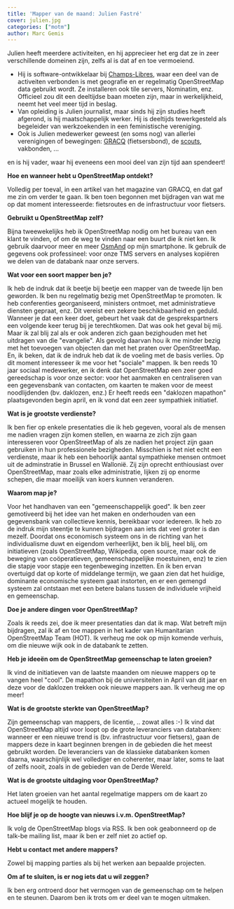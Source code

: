 ```yaml
---
title: 'Mapper van de maand: Julien Fastré'
cover: julien.jpg
categories: ["motm"]
author: Marc Gemis
---
```


Julien heeft meerdere activiteiten, en hij apprecieer het erg dat ze in zeer verschillende domeinen zijn, zelfs al is dat af en toe vermoeiend.

* Hij is software-ontwikkelaar bij [Champs-Libres](http://www.champs-libres.coop/), waar een deel van de activeiten verbonden is met geografie en er regelmatig OpenStreetMap data gebruikt wordt. Ze installeren ook tile servers, Nominatim, enz. Officieel zou dit een deeltijdse baan moeten zijn, maar in werkelijkheid, neemt het veel meer tijd in beslag.
* Van opleiding is Julien journalist, maar sinds hij zijn studies heeft afgerond, is hij maatschappelijk werker. Hij is deeltijds tewerkgesteld als begeleider van werkzoekenden in een feministische vereniging.
* Ook is Julien medewerker geweest (en soms nog) van allerlei verenigingen of bewegingen: [GRACQ](http://www.gracq.org/) (fietsersbond), de [scouts](http://lesscouts.be/), vakbonden, ...

en is hij vader, waar hij eveneens een mooi deel van zijn tijd aan spendeert!

**Hoe en wanneer hebt u OpenStreetMap ontdekt?**

Volledig per toeval, in een artikel van het magazine van GRACQ, en dat gaf me zin om verder te gaan. Ik ben toen begonnen met bijdragen van wat me op dat moment interesseerde: fietsroutes en de infrastructuur voor fietsers.

**Gebruikt u OpenStreetMap zelf?**

Bijna tweewekelijks heb ik OpenStreetMap nodig om het bureau van een klant te vinden, of om de weg te vinden naar een buurt die ik niet ken. Ik gebruik daarvoor meer en meer [OsmAnd](http://osmand.net/) op mijn smartphone.
Ik gebruik de gegevens ook professineel: voor onze TMS servers en analyses kopiëren we delen van de databank naar onze servers.

**Wat voor een soort mapper ben je?**

Ik heb de indruk dat ik beetje bij beetje een mapper van de tweede lijn ben geworden. Ik ben nu regelmatig bezig met OpenStreetMap te promoten. Ik heb conferenties georganiseerd, ministers ontmoet, met administratieve diensten gepraat, enz. Dit vereist een zekere beschikbaarheid en geduld. Wanneer je dat een keer doet, gebeurt het vaak dat de gesprekspartners een volgende keer terug bij je terechtkomen. Dat was ook het geval bij mij. Maar ik zal blij zal als er ook anderen zich gaan bezighouden met het uitdragen van die "evangelie". Als gevolg daarvan hou ik me minder bezig met het toevoegen van objecten dan met het praten over OpenStreetMap. En, ik beken, dat ik de indruk heb dat ik de voeling met de basis verlies.
Op dit moment interesseer ik me voor het "sociale" mappen. Ik ben reeds 10 jaar sociaal medewerker, en ik denk dat OpenStreetMap een zeer goed gereedschap is voor onze sector: voor het aanmaken en centraliseren van een gegevensbank van contacten, om kaarten te maken voor de meest noodlijdenden (bv. daklozen, enz.)
Er heeft reeds een "daklozen mapathon" plaatsgevonden begin april, en ik vond dat een zeer sympathiek initiatief.

**Wat is je grootste verdienste?**

Ik ben fier op enkele presentaties die ik heb gegeven, vooral als de mensen me nadien vragen zijn komen stellen, en waarna ze zich zijn gaan interesseren voor OpenStreetMap of als ze nadien het project zijn gaan gebruiken in hun professionele bezigheden.
Misschien is het niet echt een verdienste, maar ik heb een behoorlijk aantal sympathieke mensen ontmoet uit de adminstratie in Brussel en Wallonië. Zij zijn oprecht enthiousiast over OpenStreetMap, maar zoals elke administratie, lijken zij op enorme schepen, die maar moeilijk van koers kunnen veranderen.

**Waarom map je?**

Voor het handhaven van een "gemeenschappelijk goed". Ik ben zeer gemotiveerd bij het idee van het maken en onderhouden van een gegevensbank van collectieve kennis, bereikbaar voor iedereen. Ik heb zo de indruk mijn steentje te kunnen bijdragen aan iets dat veel groter is dan mezelf.
Doordat ons economisch systeem ons in de richting van het individualisme duwt en eigendom verheerlijkt, ben ik blij, heel blij, om initiatieven (zoals OpenStreetMap, Wikipedia, open source, maar ook de beweging van coöperatieven, gemeenschappelijke moestuinen, enz) te zien die stapje voor stapje een tegenbeweging inzetten.
En ik ben ervan overtuigd dat op korte of middelange termijn, we gaan zien dat het huidige, dominante economische systeem gaat instorten, en er een gemengd systeem zal ontstaan met een betere balans tussen de individuele vrijheid en gemeenschap.

**Doe je andere dingen voor OpenStreetMap?**

Zoals ik reeds zei, doe ik meer presentaties dan dat ik map. Wat betreft mijn bijdragen, zal ik af en toe mappen in het kader van Humanitarian OpenStreetMap Team (HOT).
Ik verheug me ook op mijn komende verhuis, om die nieuwe wijk ook in de databank te zetten.

**Heb je ideeën om de OpenStreetMap gemeenschap te laten groeien?**

Ik vind de initiatieven van de laatste maanden om nieuwe mappers op te vangen heel "cool".
De mapathon bij de universiteiten in April van dit jaar en deze voor de daklozen trekken ook nieuwe mappers aan. Ik verheug me op meer!

**Wat is de grootste sterkte van OpenStreetMap?**

Zijn gemeenschap van mappers, de licentie, .. zowat alles :-)
Ik vind dat OpenStreetMap altijd voor loopt op de grote leveranciers van databanken: wanneer er een nieuwe trend is (bv. infrastructuur voor fietsers), gaan de mappers deze in kaart beginnen brengen in de gebieden die het meest gebruikt worden. De leveranciers van de klassieke databanken komen daarna, waarschijnlijk wel vollediger en coherenter, maar later, soms te laat of zelfs nooit, zoals in de gebieden van de Derde Wereld.

**Wat is de grootste uitdaging voor OpenStreetMap?**

Het laten groeien van het aantal regelmatige mappers om de kaart zo actueel mogelijk te houden.

**Hoe blijf je op de hoogte van nieuws i.v.m. OpenStreetMap?**

Ik volg de OpenStreetMap blogs via RSS. Ik ben ook geabonneerd op de talk-be mailing list, maar ik ben er zelf niet zo actief op.

**Hebt u contact met andere mappers?**

Zowel bij mapping parties als bij het werken aan bepaalde projecten.

**Om af te sluiten, is er nog iets dat u wil zeggen?**

Ik ben erg ontroerd door het vermogen van de gemeenschap om te helpen en te steunen. Daarom ben ik trots om er deel van te mogen uitmaken.
